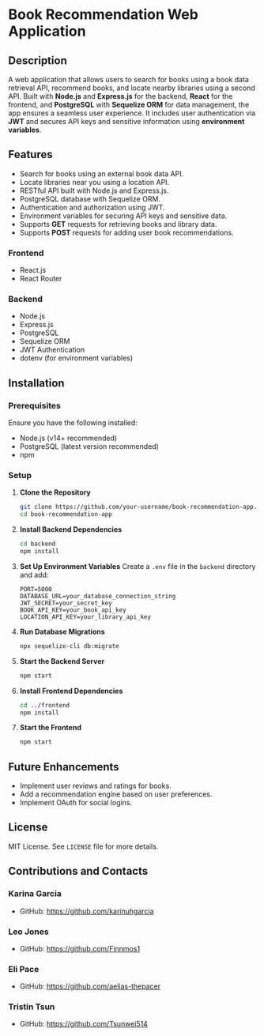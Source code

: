 # Book Recommendation Web Application

## Description

A web application that allows users to search for books using a book data retrieval API, recommend books, and locate nearby libraries using a second API. Built with **Node.js** and **Express.js** for the backend, **React** for the frontend, and **PostgreSQL** with **Sequelize ORM** for data management, the app ensures a seamless user experience. It includes user authentication via **JWT** and secures API keys and sensitive information using **environment variables**.

## Features
- Search for books using an external book data API.
- Locate libraries near you using a location API.
- RESTful API built with Node.js and Express.js.
- PostgreSQL database with Sequelize ORM.
- Authentication and authorization using JWT.
- Environment variables for securing API keys and sensitive data.
- Supports **GET** requests for retrieving books and library data.
- Supports **POST** requests for adding user book recommendations.

### Frontend
- React.js
- React Router

### Backend
- Node.js
- Express.js
- PostgreSQL
- Sequelize ORM
- JWT Authentication
- dotenv (for environment variables)

## Installation
### Prerequisites
Ensure you have the following installed:
- Node.js (v14+ recommended)
- PostgreSQL (latest version recommended)
- npm

### Setup
1. **Clone the Repository**
   ```sh
   git clone https://github.com/your-username/book-recommendation-app.git
   cd book-recommendation-app
   ```
2. **Install Backend Dependencies**
   ```sh
   cd backend
   npm install
   ```
3. **Set Up Environment Variables**
   Create a `.env` file in the `backend` directory and add:
   ```env
   PORT=5000
   DATABASE_URL=your_database_connection_string
   JWT_SECRET=your_secret_key
   BOOK_API_KEY=your_book_api_key
   LOCATION_API_KEY=your_library_api_key
   ```
4. **Run Database Migrations**
   ```sh
   npx sequelize-cli db:migrate
   ```
5. **Start the Backend Server**
   ```sh
   npm start
   ```
6. **Install Frontend Dependencies**
   ```sh
   cd ../frontend
   npm install
   ```
7. **Start the Frontend**
   ```sh
   npm start
   ```

## Future Enhancements
- Implement user reviews and ratings for books.
- Add a recommendation engine based on user preferences.
- Implement OAuth for social logins.

## License
MIT License. See `LICENSE` file for more details.

## Contributions and Contacts

### Karina Garcia
- GitHub: https://github.com/karinuhgarcia
### Leo Jones
- GitHub: https://github.com/Finnmos1
### Eli Pace
- GitHub: https://github.com/aelias-thepacer
### Tristin Tsun
- GitHub: https://github.com/Tsunwei514
